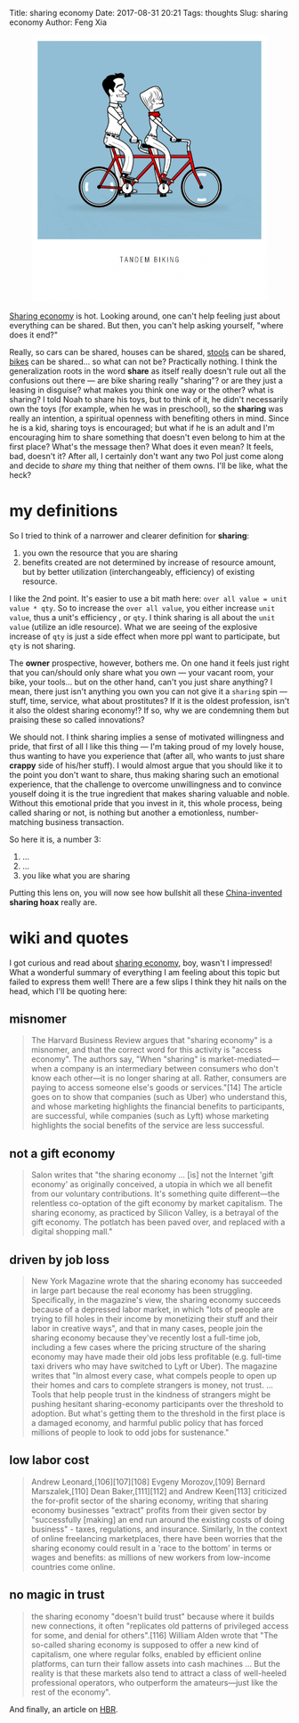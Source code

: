 Title: sharing economy
Date: 2017-08-31 20:21
Tags: thoughts
Slug: sharing economy
Author: Feng Xia

<figure class="col l4 m4 s12">
  <img src="/images/bike.gif"/>
</figure>

[Sharing economy][1] is hot. Looking around, one can't help feeling
just about everything can be shared. But then, you can't help asking
yourself, "where does it end?"

[1]: https://www.wikiwand.com/en/Sharing_economy

Really, so cars can be shared, houses can be shared, [stools][3] can
be shared, [bikes][2] can be shared... so what can not be? Practically
nothing. I think the generalization roots in the word **share** as
itself really doesn't rule out all the confusions out there &mdash;
are bike sharing really "sharing"? or are they just a leasing in
disguise? what makes you think one way or the other? what is sharing?
I told Noah to share his toys, but to think of it, he didn't
necessarily own the toys (for example, when he was in preschool), so
the **sharing** was really an intention, a spiritual openness with
benefiting others in mind. Since he is a kid, sharing toys is
encouraged; but what if he is an adult and I'm encouraging him to
share something that doesn't even belong to him at the first place?
What's the message then? What does it even mean?  It feels, bad,
doesn't it? After all, I certainly don't want any two Pol just come
along and decide to _share_ my thing that neither of them owns. I'll
be like, what the heck?

[2]: https://www.cnbc.com/2017/07/18/bike-sharing-boom-in-china-pedals-to-new-heights.html
[3]: http://www.scmp.com/news/china/society/article/2106688/shared-folding-stool-service-launched-beijing-over-half-go

# my definitions

So I tried to think of a narrower and clearer definition for **sharing**:

1. you own the resource that you are sharing
2. benefits created are not determined by increase of resource amount, but
   by better utilization (interchangeably, efficiency) of existing
   resource. 


I like the 2nd point. It's easier to use a bit math here: `over all
value = unit value * qty`.  So to increase the `over all value`, you
either increase `unit value`, thus a unit's efficiency , or `qty`. I
think sharing is all about the `unit value` (utilize an idle
resource). What we are seeing of the explosive increase of `qty` is
just a side effect when more ppl want to participate, but <span
class="myhighlight">`qty` is not sharing.</span>

The **owner** prospective, however, bothers me. On one hand it feels
just right that you can/should only share what you own &mdash; your
vacant room, your bike, your tools... but on the other hand, can't you
just share anything? I mean, there just isn't anything you own you can
not give it a `sharing` spin &mdash; stuff, time, service, <span
class="myhighlight">what about prostitutes? If it is the oldest
profession, isn't it also the oldest sharing economy!?</span> If so,
why we are condemning them but praising these so called innovations?

We should not. I think sharing implies a sense of motivated
willingness and pride, that first of all I <span
class="myhighlight">like this thing</span> &mdash; I'm taking proud of
my lovely house, thus wanting to have you experience that (after all,
who wants to just share **crappy** side of his/her stuff). I would
almost argue that <span class="myhighlight"> you should like it to the
point you don't want to share, thus making sharing such an emotional
experience, that the challenge to overcome unwillingness and to
convince youself doing it is the true ingredient that makes sharing
valuable and noble</span>. Without this emotional pride that you
invest in it, this whole process, being called sharing or not, is
nothing but another a emotionless, number-matching business
transaction.

So here it is, a number 3:

1. ...
2. ...
3. you like what you are sharing

Putting this lens on, you will now see how bullshit all these [China-invented][4]
**sharing hoax** really are.

[4]: https://www.cbsnews.com/news/china-popular-sharing-economy-exploding-didi/

# wiki and quotes

I got curious and read about [sharing economy][1], boy, wasn't I
impressed! What a wonderful summary of everything I am feeling about
this topic but failed to express them well! There are a few slips I
think they hit nails on the head, which I'll be quoting here:

## misnomer

> The Harvard Business Review argues that "sharing economy" is a
> misnomer, and that the correct word for this activity is "access
> economy". The authors say, "When "sharing" is market-mediated—when a
> company is an intermediary between consumers who don't know each
> other—it is no longer sharing at all. Rather, consumers are paying to
> access someone else's goods or services."[14] The article goes on to
> show that companies (such as Uber) who understand this, and whose
> marketing highlights the financial benefits to participants, are
> successful, while companies (such as Lyft) whose marketing highlights
> the social benefits of the service are less successful.

## not a gift economy

> Salon writes that "the sharing economy ... [is] not the Internet
> 'gift economy' as originally conceived, a utopia in which we all
> benefit from our voluntary contributions. It's something quite
> different—the relentless co-optation of the gift economy by market
> capitalism. The sharing economy, as practiced by Silicon Valley, is
> a betrayal of the gift economy. The potlatch has been paved over,
> and replaced with a digital shopping mall."

## driven by job loss

> New York Magazine wrote that the sharing economy has succeeded in
> large part because the real economy has been
> struggling. Specifically, in the magazine's view, the sharing
> economy succeeds because of a depressed labor market, in which "lots
> of people are trying to fill holes in their income by monetizing
> their stuff and their labor in creative ways", and that in many
> cases, people join the sharing economy because they've recently lost
> a full-time job, including a few cases where the pricing structure
> of the sharing economy may have made their old jobs less profitable
> (e.g. full-time taxi drivers who may have switched to Lyft or
> Uber). The magazine writes that "In almost every case, what compels
> people to open up their homes and cars to complete strangers is
> money, not trust. ... Tools that help people trust in the kindness
> of strangers might be pushing hesitant sharing-economy participants
> over the threshold to adoption. But what's getting them to the
> threshold in the first place is a damaged economy, and harmful
> public policy that has forced millions of people to look to odd jobs
> for sustenance."

## low labor cost

> Andrew Leonard,[106][107][108] Evgeny Morozov,[109] Bernard
> Marszalek,[110] Dean Baker,[111][112] and Andrew Keen[113]
> criticized the for-profit sector of the sharing economy, writing
> that sharing economy businesses "extract" profits from their given
> sector by "successfully [making] an end run around the existing
> costs of doing business" - taxes, regulations, and
> insurance. Similarly, In the context of online freelancing
> marketplaces, there have been worries that the sharing economy could
> result in a 'race to the bottom' in terms or wages and benefits: as
> millions of new workers from low-income countries come online.

## no magic in trust

> the sharing economy "doesn't build trust" because where it builds
> new connections, it often "replicates old patterns of privileged
> access for some, and denial for others".[116] William Alden wrote
> that "The so-called sharing economy is supposed to offer a new kind
> of capitalism, one where regular folks, enabled by efficient online
> platforms, can turn their fallow assets into cash machines ... But
> the reality is that these markets also tend to attract a class of
> well-heeled professional operators, who outperform the amateurs—just
> like the rest of the economy".

And finally, an article on [HBR][5].

[5]: https://hbr.org/2015/01/the-sharing-economy-isnt-about-sharing-at-all
